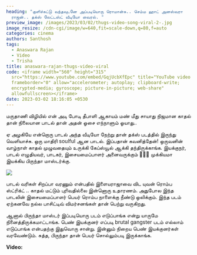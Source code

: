 ```yaml
---
heading: "குளிச்சுட்டு வந்தவுடனே அப்படியொரு ரொமான்சு.. செம்ம ஹாட் அனஸ்வரா
  ராஜன்.. தக்ஸ் லேட்டஸ்ட் வீடியோ வைரல். "
preview_image: /images/2023/03/02/thugs-video-song-viral-2-.jpg
image_resize: /cdn-cgi/image/w=640,fit=scale-down,q=80,f=auto
categories: cinema
authors: Santhosh
tags:
  - Anaswara Rajan
  - Video
  - Trisha
title: anaswara-rajan-thugs-video-viral
code: <iframe width="560" height="315"
  src="https://www.youtube.com/embed/GqjUcbXfEpc" title="YouTube video player"
  frameborder="0" allow="accelerometer; autoplay; clipboard-write;
  encrypted-media; gyroscope; picture-in-picture; web-share"
  allowfullscreen></iframe>
date: 2023-03-02 18:16:05 +0530
---
```

மருதாணி விழியில்
என் அடி போடி தீபாளி ஆகாயம் மண் மீது
சாயாது நிஜமான
காதல் தான் நிலையான
பாடல் தான் அதன் ஓசை
எந்நாளும் ஓயாது..

ஏ அழகியே என்றொரு பாடல் அந்த வீடியோ நேற்று தான் தக்ஸ் படத்தில் இருந்து வெளியாச்சு. ஒரு மாதிரி soulful ஆன பாடல். இப்பதான் கவனித்தேன்! ஒருவனின் வாழ்நாள் காதல் முழுவதையும் உருக்கி கேப்ஸ்யூல் ஆக்கி தந்திருக்காங்க. இயக்குநர், பாடல் எழுதியவர், பாடகர், இசையமைப்பாளர் அனைவருக்கும் 👏👏👏 முக்கியமா இயக்கிய பிருந்தா மாஸ்டர்க்கு.

![](/images/2023/03/02/thugs-video-song-viral-1-.jpg)

பாடல் வரிகள் சிறப்பா வரணும் என்பதில் இளையராஜாவை விட யுவன் ரொம்ப ஸ்ட்ரிக்ட் .. காதல் மட்டும் புரிவதில்லை இன்னொரு உதாரணம். அதுபோல இந்த பாடலின் இசையமைப்பாளர் பெயர் ரொம்ப நாளைக்கு நீண்டு ஒலிக்கும். இந்த படம் ஏற்கனவே நல்ல பாசிட்டிவ் விமர்சனங்கள் தான் பெற்று வருகிறது. 

ஆனால் பிருந்தா மாஸ்டர் இப்படியொரு படம் எடுப்பாங்க என்று யாருமே நினைத்திருக்கமாட்டாங்க. பெண் இயக்குனர் எப்படி brutal gangster படம் எல்லாம் எடுப்பாங்க என்பதற்கு இதுவொரு சான்று. இன்னும் நிறைய பெண் இயக்குனர்கள் வரவேண்டும். சுத்த, பிருந்தா தான் பெயர் சொல்லும்படி இருக்காங்க. 

**V﻿ideo:**